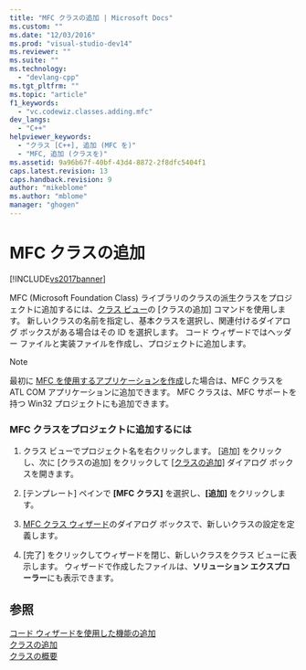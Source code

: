 ```yaml
---
title: "MFC クラスの追加 | Microsoft Docs"
ms.custom: ""
ms.date: "12/03/2016"
ms.prod: "visual-studio-dev14"
ms.reviewer: ""
ms.suite: ""
ms.technology: 
  - "devlang-cpp"
ms.tgt_pltfrm: ""
ms.topic: "article"
f1_keywords: 
  - "vc.codewiz.classes.adding.mfc"
dev_langs: 
  - "C++"
helpviewer_keywords: 
  - "クラス [C++], 追加 (MFC を)"
  - "MFC, 追加 (クラスを)"
ms.assetid: 9a96b67f-40bf-43d4-8872-2f8dfc5404f1
caps.latest.revision: 13
caps.handback.revision: 9
author: "mikeblome"
ms.author: "mblome"
manager: "ghogen"
---
```

# MFC クラスの追加
[!INCLUDE[vs2017banner](../../assembler/inline/includes/vs2017banner.md)]

MFC \(Microsoft Foundation Class\) ライブラリのクラスの派生クラスをプロジェクトに追加するには、[クラス ビュー](http://msdn.microsoft.com/ja-jp/8d7430a9-3e33-454c-a9e1-a85e3d2db925)の \[クラスの追加\] コマンドを使用します。  新しいクラスの名前を指定し、基本クラスを選択し、関連付けるダイアログ ボックスがある場合はその ID を選択します。  コード ウィザードではヘッダー ファイルと実装ファイルを作成し、プロジェクトに追加します。  
  
> [!NOTE]
>  最初に [MFC を使用するアプリケーションを作成](../../atl/reference/mfc-support-in-atl-projects.md)した場合は、MFC クラスを ATL COM アプリケーションに追加できます。  MFC クラスは、MFC サポートを持つ Win32 プロジェクトにも追加できます。  
  
### MFC クラスをプロジェクトに追加するには  
  
1.  クラス ビューでプロジェクト名を右クリックします。  \[追加\] をクリックし、次に \[クラスの追加\] をクリックして [&#91;クラスの追加&#93;](../../ide/add-class-dialog-box.md) ダイアログ ボックスを開きます。  
  
2.  \[テンプレート\] ペインで **\[MFC クラス\]** を選択し、**\[追加\]** をクリックします。  
  
3.  [MFC クラス ウィザード](../../mfc/reference/mfc-add-class-wizard.md)のダイアログ ボックスで、新しいクラスの設定を定義します。  
  
4.  \[完了\] をクリックしてウィザードを閉じ、新しいクラスをクラス ビューに表示します。  ウィザードで作成したファイルは、**ソリューション エクスプローラー**にも表示できます。  
  
## 参照  
 [コード ウィザードを使用した機能の追加](../../ide/adding-functionality-with-code-wizards-cpp.md)   
 [クラスの追加](../Topic/Adding%20a%20Class%20\(Visual%20C++\).md)   
 [クラスの概要](../../mfc/class-library-overview.md)